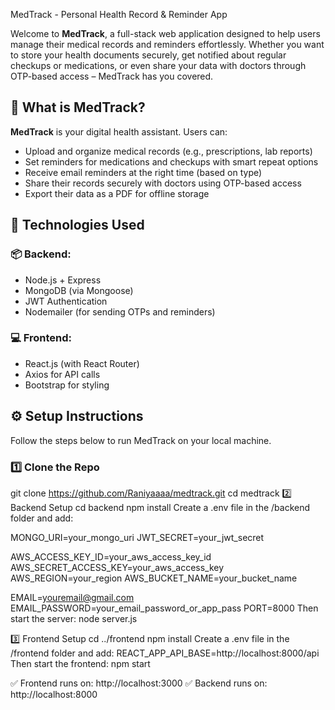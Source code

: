 MedTrack - Personal Health Record & Reminder App

Welcome to **MedTrack**, a full-stack web application designed to help users manage their medical records and reminders effortlessly. Whether you want to store your health documents securely, get notified about regular checkups or medications, or even share your data with doctors through OTP-based access – MedTrack has you covered.



## 🌟 What is MedTrack?

**MedTrack** is your digital health assistant. Users can:
- Upload and organize medical records (e.g., prescriptions, lab reports)
- Set reminders for medications and checkups with smart repeat options
- Receive email reminders at the right time (based on type)
- Share their records securely with doctors using OTP-based access
- Export their data as a PDF for offline storage



## 🔧 Technologies Used

### 📦 Backend:
- Node.js + Express
- MongoDB (via Mongoose)
- JWT Authentication
- Nodemailer (for sending OTPs and reminders)

### 💻 Frontend:
- React.js (with React Router)
- Axios for API calls
- Bootstrap for styling


## ⚙️ Setup Instructions

Follow the steps below to run MedTrack on your local machine.

### 1️⃣ Clone the Repo

git clone https://github.com/Raniyaaaa/medtrack.git
cd medtrack
2️⃣ Backend Setup
cd backend
npm install
Create a .env file in the /backend folder and add:

MONGO_URI=your_mongo_uri
JWT_SECRET=your_jwt_secret

AWS_ACCESS_KEY_ID=your_aws_access_key_id
AWS_SECRET_ACCESS_KEY=your_aws_access_key
AWS_REGION=your_region
AWS_BUCKET_NAME=your_bucket_name

EMAIL=youremail@gmail.com
EMAIL_PASSWORD=your_email_password_or_app_pass
PORT=8000
Then start the server:
node server.js

3️⃣ Frontend Setup
cd ../frontend
npm install
Create a .env file in the /frontend folder and add:
REACT_APP_API_BASE=http://localhost:8000/api
Then start the frontend:
npm start

✅ Frontend runs on: http://localhost:3000
✅ Backend runs on: http://localhost:8000
